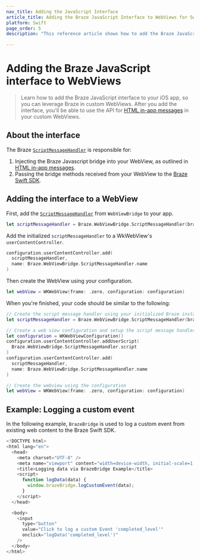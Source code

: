 ```yaml
---
nav_title: Adding the JavaScript Interface
article_title: Adding the Braze JavaScript Interface to WebViews for Swift
platform: Swift
page_order: 5
description: "This reference article shows how to add the Braze JavaScript Interface to WebViews."

---
```


# Adding the Braze JavaScript interface to WebViews

> Learn how to add the Braze JavaScript interface to your iOS app, so you can leverage Braze in custom WebViews. After you add the interface, you'll be able to use the API for [HTML in-app messages]({{site.baseurl}}/user_guide/message_building_by_channel/in-app_messages/customize/#custom-html-messages) in your custom WebViews.

## About the interface

The Braze [`ScriptMessageHandler`](https://braze-inc.github.io/braze-swift-sdk/documentation/brazekit/braze/webviewbridge/scriptmessagehandler) is responsible for:

1. Injecting the Braze Javascript bridge into your WebView, as outlined in [HTML in-app messages]({{site.baseurl}}/user_guide/message_building_by_channel/in-app_messages/customize/#custom-html-messages).
2. Passing the bridge methods received from your WebView to the [Braze Swift SDK](https://github.com/braze-inc/braze-swift-sdk).

## Adding the interface to a WebView

First, add the [`ScriptMessageHandler`](https://braze-inc.github.io/braze-swift-sdk/documentation/brazekit/braze/webviewbridge/scriptmessagehandler) from `WebViewBridge` to your app.

```swift
let scriptMessageHandler = Braze.WebViewBridge.ScriptMessageHandler(braze: braze)
```

Add the initialized `scriptMessageHandler` to a WkWebView's `userContentController`.

```swift
configuration.userContentController.add(
  scriptMessageHandler,
  name: Braze.WebViewBridge.ScriptMessageHandler.name
)
```

Then create the WebView using your configuration.

```swift
let webView = WKWebView(frame: .zero, configuration: configuration)
```

When you're finished, your code should be similar to the following:

```swift
// Create the script message handler using your initialized Braze instance.
let scriptMessageHandler = Braze.WebViewBridge.ScriptMessageHandler(braze: braze)

// Create a web view configuration and setup the script message handler.
let configuration = WKWebViewConfiguration()
configuration.userContentController.addUserScript(
  Braze.WebViewBridge.ScriptMessageHandler.script
)
configuration.userContentController.add(
  scriptMessageHandler,
  name: Braze.WebViewBridge.ScriptMessageHandler.name
)

// Create the webview using the configuration
let webView = WKWebView(frame: .zero, configuration: configuration)
```

## Example: Logging a custom event

In the following example, `BrazeBridge` is used to log a custom event from existing web content to the Braze Swift SDK.

```javascript
<!DOCTYPE html>
<html lang="en">
  <head>
    <meta charset="UTF-8" />
    <meta name="viewport" content="width=device-width, initial-scale=1.0" />
    <title>Logging data via BrazeBridge Example</title>
    <script>
      function logData(data) {
        window.brazeBridge.logCustomEvent(data);
      }
    </script>
  </head>

  <body>
    <input
      type="button"
      value="Click to log a custom Event 'completed_level'"
      onclick="logData('completed_level')"
    />
  </body>
</html>
```
